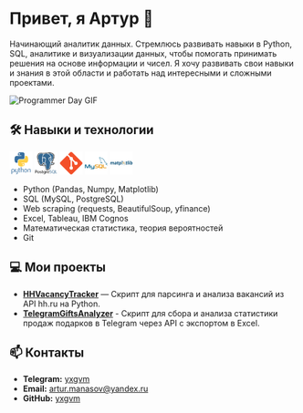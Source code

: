 # Привет, я Артур 👋

Начинающий аналитик данных. Стремлюсь развивать навыки в Python, SQL, аналитике и визуализации данных, чтобы помогать принимать решения на основе информации и чисел. Я хочу развивать свои навыки и знания в этой области и работать над интересными и сложными проектами.

<img src="https://i.pinimg.com/originals/f0/f0/d9/f0f0d932d6e39c7af5aa305cbd8da735.gif" alt="Programmer Day GIF" width="400" />

## 🛠️ Навыки и технологии
<img src="https://github.com/devicons/devicon/blob/master/icons/python/python-original-wordmark.svg" alt="python" width="40"/> <img src="https://github.com/devicons/devicon/blob/master/icons/postgresql/postgresql-original-wordmark.svg" alt="postgresql" width="40"/> <img src="https://github.com/devicons/devicon/blob/master/icons/git/git-original.svg" alt="git" width="40"/>  <img src="https://github.com/devicons/devicon/blob/master/icons/mysql/mysql-original-wordmark.svg" alt="mysql" width="40"/> <img src="https://github.com/devicons/devicon/blob/master/icons/matplotlib/matplotlib-original-wordmark.svg" alt="matplotlib" width="40"/>

- Python (Pandas, Numpy, Matplotlib)
- SQL (MySQL, PostgreSQL)
- Web scraping (requests, BeautifulSoup, yfinance)
- Excel, Tableau, IBM Cognos
- Математическая статистика, теория вероятностей
- Git

## 💻 Мои проекты
- [**HHVacancyTracker**](https://github.com/yxgvm/HHVacancyTracker) — Скрипт для парсинга и анализа вакансий из API hh.ru на Python.
- [**TelegramGiftsAnalyzer**](https://github.com/yxgvm/TelegramGiftsAnalyzer) - Скрипт для сбора и анализа статистики продаж подарков в Telegram через API с экспортом в Excel.

## 📫 Контакты
- **Telegram:** [yxgvm](https://t.me/yxgvm)
- **Email:** artur.manasov@yandex.ru
- **GitHub:** [yxgvm](https://github.com/yxgvm)

